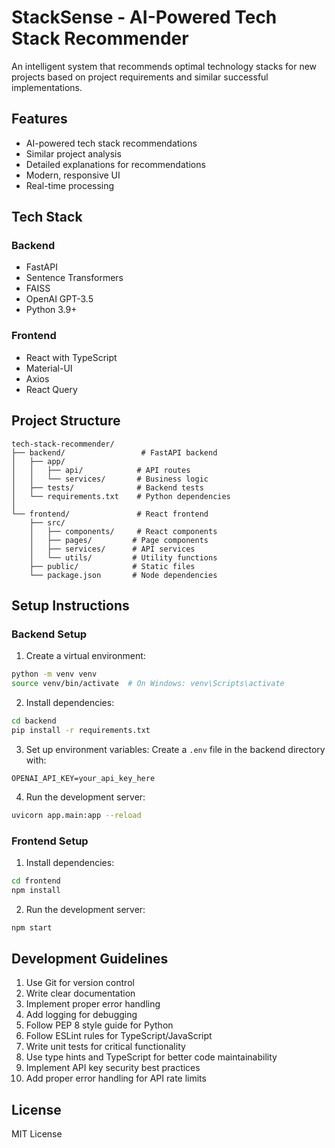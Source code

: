 # StackSense - AI-Powered Tech Stack Recommender

An intelligent system that recommends optimal technology stacks for new projects based on project requirements and similar successful implementations.

## Features

- AI-powered tech stack recommendations
- Similar project analysis
- Detailed explanations for recommendations
- Modern, responsive UI
- Real-time processing

## Tech Stack

### Backend
- FastAPI
- Sentence Transformers
- FAISS
- OpenAI GPT-3.5
- Python 3.9+

### Frontend
- React with TypeScript
- Material-UI
- Axios
- React Query

## Project Structure

```
tech-stack-recommender/
├── backend/                 # FastAPI backend
│   ├── app/
│   │   ├── api/            # API routes
│   │   └── services/       # Business logic
│   ├── tests/              # Backend tests
│   └── requirements.txt    # Python dependencies
│
└── frontend/               # React frontend
    ├── src/
    │   ├── components/     # React components
    │   ├── pages/         # Page components
    │   ├── services/      # API services
    │   └── utils/         # Utility functions
    ├── public/            # Static files
    └── package.json       # Node dependencies
```

## Setup Instructions

### Backend Setup

1. Create a virtual environment:
```bash
python -m venv venv
source venv/bin/activate  # On Windows: venv\Scripts\activate
```

2. Install dependencies:
```bash
cd backend
pip install -r requirements.txt
```

3. Set up environment variables:
Create a `.env` file in the backend directory with:
```
OPENAI_API_KEY=your_api_key_here
```

4. Run the development server:
```bash
uvicorn app.main:app --reload
```

### Frontend Setup

1. Install dependencies:
```bash
cd frontend
npm install
```

2. Run the development server:
```bash
npm start
```

## Development Guidelines

1. Use Git for version control
2. Write clear documentation
3. Implement proper error handling
4. Add logging for debugging
5. Follow PEP 8 style guide for Python
6. Follow ESLint rules for TypeScript/JavaScript
7. Write unit tests for critical functionality
8. Use type hints and TypeScript for better code maintainability
9. Implement API key security best practices
10. Add proper error handling for API rate limits

## License

MIT License 